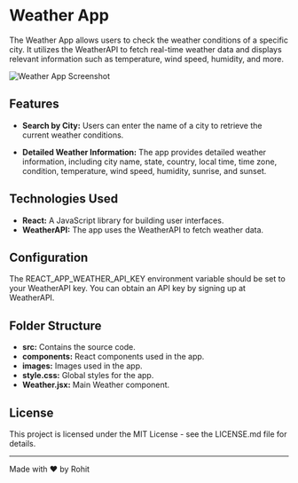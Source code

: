 # Weather App


The Weather App allows users to check the weather conditions of a specific city. It utilizes the WeatherAPI to fetch real-time weather data and displays relevant information such as temperature, wind speed, humidity, and more.

![Weather App Screenshot](https://github.com/rohitvinodyadav9/Unified-Mentors/assets/149653208/ccc2d687-ab9f-464c-8140-409de665b84a)



## Features

- **Search by City:** Users can enter the name of a city to retrieve the current weather conditions.

- **Detailed Weather Information:** The app provides detailed weather information, including city name, state, country, local time, time zone, condition, temperature, wind speed, humidity, sunrise, and sunset.

## Technologies Used

- **React:** A JavaScript library for building user interfaces.
- **WeatherAPI:** The app uses the WeatherAPI to fetch weather data.

## Configuration
The REACT_APP_WEATHER_API_KEY environment variable should be set to your WeatherAPI key. You can obtain an API key by signing up at WeatherAPI.

## Folder Structure
- **src:** Contains the source code.
- **components:** React components used in the app.
- **images:** Images used in the app.
- **style.css:** Global styles for the app.
- **Weather.jsx:** Main Weather component.

## License
This project is licensed under the MIT License - see the LICENSE.md file for details.

<hr>

Made with ❤️ by Rohit
